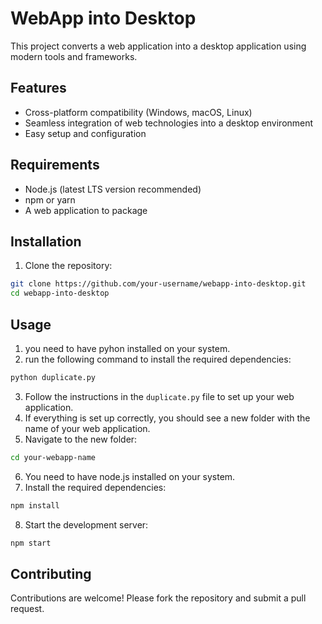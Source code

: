 # WebApp into Desktop

This project converts a web application into a desktop application using modern tools and frameworks.

## Features

- Cross-platform compatibility (Windows, macOS, Linux)
- Seamless integration of web technologies into a desktop environment
- Easy setup and configuration

## Requirements

- Node.js (latest LTS version recommended)
- npm or yarn
- A web application to package

## Installation

1. Clone the repository:
  ```bash
  git clone https://github.com/your-username/webapp-into-desktop.git
  cd webapp-into-desktop
  ```


## Usage
1. you need to have pyhon installed on your system.
2. run the following command to install the required dependencies:
  ```bash
  python duplicate.py
  ```
3. Follow the instructions in the `duplicate.py` file to set up your web application.
4. If everything is set up correctly, you should see a new folder with the name of your web application.
5. Navigate to the new folder:
  ```bash
  cd your-webapp-name
  ```
6. You need to have node.js installed on your system.
7. Install the required dependencies:
  ```bash
  npm install
  ```
8. Start the development server:
  ```bash
  npm start
  ```

## Contributing

Contributions are welcome! Please fork the repository and submit a pull request.
